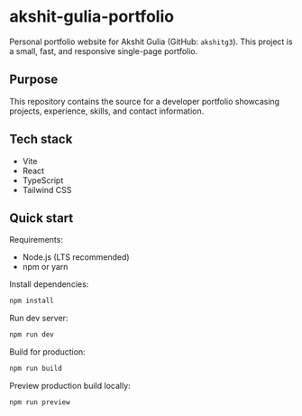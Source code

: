 # akshit-gulia-portfolio

Personal portfolio website for Akshit Gulia (GitHub: `akshitg3`). This project is a small, fast, and responsive single-page portfolio.

## Purpose

This repository contains the source for a developer portfolio showcasing projects, experience, skills, and contact information.

## Tech stack

- Vite
- React
- TypeScript
- Tailwind CSS

## Quick start

Requirements:

- Node.js (LTS recommended)
- npm or yarn

Install dependencies:

```bash
npm install
```

Run dev server:

```bash
npm run dev
```

Build for production:

```bash
npm run build
```

Preview production build locally:

```bash
npm run preview
```
